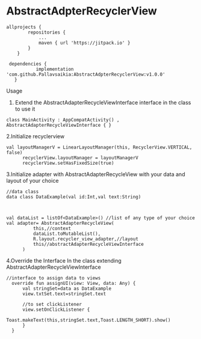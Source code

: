 # AbstractAdpterRecyclerView


```
allprojects {
		repositories {
			...
			maven { url 'https://jitpack.io' }
		}
	}
  ```
 
 ```
  dependencies {
	        implementation 'com.github.Pallavsaikia:AbstractAdpterRecyclerView:v1.0.0'
	}
  ```
  
  
  Usage
  
  1. Extend the AbstractAdapterRecycleViewInterface interface in the class to use it
  
   ```
  class MainActivity : AppCompatActivity() , AbstractAdapterRecycleViewInterface { }
   ```
   
  2.Initialize recyclerview
  ```
  val layoutManagerV = LinearLayoutManager(this, RecyclerView.VERTICAL, false)
        recyclerView.layoutManager = layoutManagerV
        recyclerView.setHasFixedSize(true)
  ```
  3.Initialize adapter with AbstractAdapterRecycleView with your data and layout of your choice
  ```
  //data class
  data class DataExample(val id:Int,val text:String)
  
  
  
  val dataList = listOf<DataExample>() //list of any type of your choice 
  val adapter= AbstractAdapterRecycleView(
            this,//context
            dataList.toMutableList(),
            R.layout.recycler_view_adapter,//layout
            this//abstractAdapterRecycleViewInterface
        )
  ```
  
  4.Override the Interface In the class extending AbstractAdapterRecycleViewInterface
  ```
  //interface to assign data to views
    override fun assignUI(view: View, data: Any) {
        val stringSet=data as DataExample
        view.txtSet.text=stringSet.text

        //to set clickListener
        view.setOnClickListener {
            Toast.makeText(this,stringSet.text,Toast.LENGTH_SHORT).show()
        }
    }
  ```
